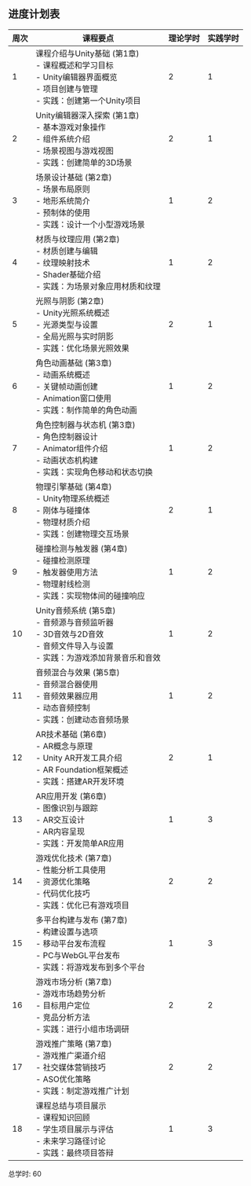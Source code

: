 ## 进度计划表

| 周次  | 课程要点                                                                                          | 理论学时 | 实践学时 |
| --- | --------------------------------------------------------------------------------------------- | ---- | ---- |
| 1   | 课程介绍与Unity基础 (第1章)  <br>- 课程概述和学习目标  <br>- Unity编辑器界面概览  <br>- 项目创建与管理  <br>- 实践：创建第一个Unity项目 | 2    | 1    |
| 2   | Unity编辑器深入探索 (第1章)  <br>- 基本游戏对象操作  <br>- 组件系统介绍  <br>- 场景视图与游戏视图  <br>- 实践：创建简单的3D场景         | 2    | 1    |
| 3   | 场景设计基础 (第2章)  <br>- 场景布局原则  <br>- 地形系统简介  <br>- 预制体的使用  <br>- 实践：设计一个小型游戏场景                   | 1    | 2    |
| 4   | 材质与纹理应用 (第2章)  <br>- 材质创建与编辑  <br>- 纹理映射技术  <br>- Shader基础介绍  <br>- 实践：为场景对象应用材质和纹理           | 1    | 2    |
| 5   | 光照与阴影 (第2章)  <br>- Unity光照系统概述  <br>- 光源类型与设置  <br>- 全局光照与实时阴影  <br>- 实践：优化场景光照效果             | 2    | 1    |
| 6   | 角色动画基础 (第3章)  <br>- 动画系统概述  <br>- 关键帧动画创建  <br>- Animation窗口使用  <br>- 实践：制作简单的角色动画            | 1    | 2    |
| 7   | 角色控制器与状态机 (第3章)  <br>- 角色控制器设计  <br>- Animator组件介绍  <br>- 动画状态机构建  <br>- 实践：实现角色移动和状态切换       | 1    | 2    |
| 8   | 物理引擎基础 (第4章)  <br>- Unity物理系统概述  <br>- 刚体与碰撞体  <br>- 物理材质介绍  <br>- 实践：创建物理交互场景                | 2    | 1    |
| 9   | 碰撞检测与触发器 (第4章)  <br>- 碰撞检测原理  <br>- 触发器使用方法  <br>- 物理射线检测  <br>- 实践：实现物体间的碰撞响应                | 1    | 2    |
| 10  | Unity音频系统 (第5章)  <br>- 音频源与音频监听器  <br>- 3D音效与2D音效  <br>- 音频文件导入与设置  <br>- 实践：为游戏添加背景音乐和音效     | 1    | 2    |
| 11  | 音频混合与效果 (第5章)  <br>- 音频混合器使用  <br>- 音频效果器应用  <br>- 动态音频控制  <br>- 实践：创建动态音频场景                  | 1    | 2    |
| 12  | AR技术基础 (第6章)  <br>- AR概念与原理  <br>- Unity AR开发工具介绍  <br>- AR Foundation框架概述  <br>- 实践：搭建AR开发环境 | 2    | 1    |
| 13  | AR应用开发 (第6章)  <br>- 图像识别与跟踪  <br>- AR交互设计  <br>- AR内容呈现  <br>- 实践：开发简单AR应用                    | 1    | 3    |
| 14  | 游戏优化技术 (第7章)  <br>- 性能分析工具使用  <br>- 资源优化策略  <br>- 代码优化技巧  <br>- 实践：优化已有游戏项目                   | 2    | 2    |
| 15  | 多平台构建与发布 (第7章)  <br>- 构建设置与选项  <br>- 移动平台发布流程  <br>- PC与WebGL平台发布  <br>- 实践：将游戏发布到多个平台        | 1    | 3    |
| 16  | 游戏市场分析 (第7章)  <br>- 游戏市场趋势分析  <br>- 目标用户定位  <br>- 竞品分析方法  <br>- 实践：进行小组市场调研                   | 2    | 2    |
| 17  | 游戏推广策略 (第7章)  <br>- 游戏推广渠道介绍  <br>- 社交媒体营销技巧  <br>- ASO优化策略  <br>- 实践：制定游戏推广计划                | 2    | 2    |
| 18  | 课程总结与项目展示  <br>- 课程知识回顾  <br>- 学生项目展示与评估  <br>- 未来学习路径讨论  <br>- 实践：最终项目答辩                     | 1    | 3    |

总学时: 60

